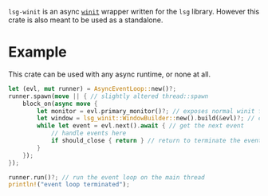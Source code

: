 
`lsg-winit` is an async [`winit`](https://docs.rs/winit) wrapper written for the `lsg` library.
However this crate is also meant to be used as a standalone.

# Example
This crate can be used with any async runtime, or none at all.
```rust
let (evl, mut runner) = AsyncEventLoop::new()?;
runner.spawn(move || { // slightly altered thread::spawn
    block_on(async move {
        let monitor = evl.primary_monitor()?; // exposes normal winit functions
        let window = lsg_winit::WindowBuilder::new().build(&evl)?; // create a window
        while let event = evl.next().await { // get the next event
            // handle events here
            if should_close { return } // return to terminate the event loop
        }
    });
});

runner.run()?; // run the event loop on the main thread
println!("event loop terminated");
```
